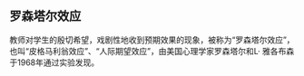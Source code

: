 ## 罗森塔尔效应

教师对学生的殷切希望，戏剧性地收到预期效果的现象，被称为“罗森塔尔效应”，也叫“皮格马利翁效应”、“人际期望效应”，由美国心理学家罗森塔尔和L· 雅各布森于1968年通过实验发现。
